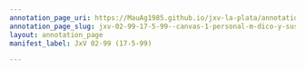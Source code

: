 ```yaml
---
annotation_page_uri: https://MauAg1985.github.io/jxv-la-plata/annotations/jxv-02-99-17-5-99--canvas-1-personal-m-dico-y-sus-roles.json
annotation_page_slug: jxv-02-99-17-5-99--canvas-1-personal-m-dico-y-sus-roles
layout: annotation_page
manifest_label: JxV 02-99 (17-5-99)

---
```

